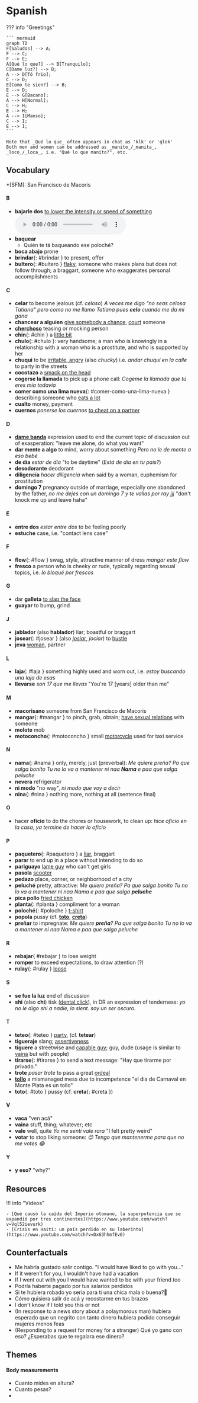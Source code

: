 # Spanish

??? info "Greetings"

    ``` mermaid
    graph TD
    F[Saludos] --> A;
    F --> C;
    F --> E;
    A[Qué lo que?] --> B[Tranquilo];
    C[Dame luz?] --> B;
    A --> D[Tó frio];
    C --> D;
    E[Como te sien?] --> B;
    E --> D;
    E --> G[Bacano];
    A --> H[Normal];
    C --> H;
    E --> H;
    A --> I[Manso];
    C --> I;
    E --> I;
    ```

    Note that _Qué lo que_ often appears in chat as 'klk' or 'qlok'
    Both men and women can be addressed as _manito_/_manita_, _loco_/_loca_, i.e. "Qué lo que manito?", etc.

## Vocabulary

*[SFM]: San Francisco de Macoris

#### B

- **bajarle dos** [to lower the intensity or speed of something](https://es.wiktionary.org/wiki/bajarle_dos) <audio controls="controls"><source type="audio/mp3" src="capricornio/truchitas-14.mp3"></source></audio>
- **baquear**
    - Quién te tá baqueando ese poloché?
- **boca abajo** prone
- **brindar**{: #brindar } to present, offer
- **bultero**{: #bultero } [flaky](https://casadecampoliving.com/dominican-english-dictionary/), someone who makes plans but does not follow through; a braggart, someone who exaggerates personal accomplishments

#### C

- **celar** to become jealous (cf. _celoso_) _A veces me digo "no seas celosa Tatiana" pero como no me llamo Tatiana pues **celo** cuando me da mi gana_
- **chancear a alguien** [give somebody a chance](https://www.spanishdict.com/translate/chancear), [court](https://diccionariolibre.com/definicion/chancear) someone
- [**cherchoso**](https://www.asale.org/damer/cherchoso) teasing or mocking person
- **chin**{: #chin } a [little bit](https://diccionariolibre.com/definicion/Chin)
- **chulo**{: #chulo }: very handsome; a man who is knowingly in a relationship with a woman who is a prostitute, and who is supported by her
- **chuqui** to be [irritable, angry](https://wikidominicana.com/chucky/) (also _chucky_) i.e. _andar chuquí en la calle_ to party in the streets
- **cocotazo** a [smack on the head](https://diccionariolibre.com/definicion/cocotazo)
- **cogerse la llamada** to pick up a phone call: _Cogeme la llamada que tú eres mía todavía_
- **comer como una lima nueva**{: #comer-como-una-lima-nueva } describing someone who [eats a lot](https://12y2.com/2013/comer-mas-que-una-lima-nueva/)
- **cualto** money, payment
- **cuernos** _ponerse los cuernos_ [to cheat on a partner](https://spanish.stackexchange.com/questions/17904/why-in-spanish-putting-horns-means-to-cheat-your-partner) 


#### D

- [**dame banda**](https://casadecampoliving.com/dominican-english-dictionary-dar-banda/) expression used to end the current topic of discussion out of exasperation: "leave me alone, do what you want"
- **dar mente a algo** to mind, worry about something _Pero no le de mente a eso bebé_
- **de día** _estar de día_ "to be daytime" (_Está de día en tu país?_)
- **desodorante** deodorant
- **diligencia** _hacer diligencia_ when said by a woman, euphemism for prostitution
- **domingo 7** pregnancy outside of marriage, especially one abandoned by the father, _no me dejes con un domingo 7 y te vallas por ray jjj_ "don't knock me up and leave haha"

#### E

- **entre dos** _estar entre dos_ to be feeling poorly
- **estuche** case, i.e. "contact lens case"

#### F

- **flow**{: #flow } swag, style, attractive manner of dress _mangar este flow_
- **fresco** a person who is cheeky or rude, typically regarding sexual topics, i.e. _lo bloqué por frescos_

#### G

- dar **galleta** [to slap the face](https://www.urbandictionary.com/define.php?term=galleta)
- **guayar** to bump, grind

#### J

- **jablador** (also **hablador**) liar; boastful or braggart
- **josear**{: #josear } (also [_josiar_](https://diccionariolibre.com/definicion/Josiar), _jociar_)  to [hustle](https://www.wordsense.eu/josear/#Spanish)
- **jeva** [woman](https://diccionariolibre.com/definicion/jeva), partner

#### L

- **laja**{: #laja } something highly used and worn out, i.e. _estoy buscando una laja de esas_
- **llevarse** _son 17 que me llevas_ "You're 17 [years] older than me"

#### M

- **macorisano** someone from San Francisco de Macoris
- **mangar**{: #mangar } to pinch, grab, obtain; [have sexual relations](https://diccionariolibre.com/definicion/mangar) with someone
- **molote** mob
- **motoconcho**{: #motoconcho } small [motorcycle](https://www.urbandictionary.com/define.php?term=motoconcho) used for taxi service

#### N

- **nama**{: #nama } only, merely, just (preverbal): _Me quiere preña? Pa que salga bonito Tu no lo va a mantener ni naa **Nama** e paa que salga peluche_
- **nevera** refrigerator
- **ni modo** "no way", _ni modo que voy a decir_
- **nina**{: #nina } nothing more, nothing at all (sentence final)

#### O

- hacer **oficio** to do the chores or housework, to clean up: _hice oficio en la casa_, _ya termine de hacer lo oficio_

#### P

- **paquetero**{: #paquetero } a [liar](https://www.asale.org/damer/paquetero), braggart
- **parar** to end up in a place without intending to do so
- **pariguayo** [lame guy](https://diccionariolibre.com/definicion/Pariguayo) who can't get girls
- **pasola** [scooter](https://diccionariolibre.com/definicion/pasola)
- **pedazo** place, corner, or neighborhood of a city
- **peluché** pretty, attractive: _Me quiere preña? Pa que salga bonito Tu no lo va a mantener ni naa Nama e paa que salga **peluche**_
- **pica pollo** [fried chicken](https://diccionariolibre.com/definicion/pica-pollo)
- **planta**{: #planta } compliment for a woman
- **poloché**{: #poloche } [t-shirt](https://en.bab.la/dictionary/spanish-english/poloch%C3%A9)
- **popola** pussy (cf. [**toto**](#toto), [**creta**](#creta))
- **preñar** to impregnate: _Me quiere **preña**? Pa que salga bonito Tu no lo va a mantener ni naa Nama e paa que salga peluche_

#### R

- **rebajar**{ #rebajar } to lose weight
- **romper** to exceed expectations, to draw attention (?)
- **rulay**{: #rulay } [loose](https://www.urbandictionary.com/define.php?term=Rulay)

#### S

- **se fue la luz** end of discussion
- **shi** (also **chi**) tisk ([dental click](https://en.wikipedia.org/wiki/Dental_click)), in DR an expression of tenderness: _yo no le digo shi a nadie, lo sient. soy un ser oscuro._

#### T

- **teteo**{: #teteo } [party](https://diccionariolibre.com/definicion/teteo), (cf. **tetear**)
- **tigueraje** slang; [assertiveness](https://diccionariolibre.com/definicion/tigueraje)
- **tiguere** a streetwise and [capable guy](https://diccionariolibre.com/definicion/tiguere); guy, dude (usage is similar to [vaina](#vaina) but with people)
- **tirarse**{: #tirarse } to send a text message: "Hay que tirarme por privado."
- **trote** _pasar trote_ to pass a great [ordeal](https://diccionariolibre.com/definicion/trote)
- [**tollo**](https://diccionariolibre.com/definicion/tollo) a mismanaged mess due to incompetence "el dia de Carnaval en Monte Plata es un tollo"
- **toto**{: #toto } pussy (cf. **creta**{: #creta })

#### V

- **vaca** "ven acá"
- **vaina** stuff, thing; whatever; etc
- **vale** well, quite _Yo me sentí vale rara_ "I felt pretty weird"
- **votar** to stop liking someone: *😌 Tengo que mantenerme para que no me votes 😂*

#### Y

- **y eso?** "why?"

## Resources

!!! info "Videos"

    - [Qué causó la caída del Imperio otomano, la superpotencia que se expandió por tres continentes](https://www.youtube.com/watch?v=Vql52ievurk)
    - [Crisis en Haití: un país perdido en su laberinto](https://www.youtube.com/watch?v=Dx63hhmfEv0)

## Counterfactuals

- Me habría gustado salir contigo. "I would have liked to go with you..."
- If it weren't for you, I wouldn't have had a vacation
- If I went out with you I would have wanted to be with your friend too
- Podría haberte pagado por tus salarios perdidos
- Si te hubiera robado yo sería para ti una chica mala o buena?🤔
- Cómo quisiera salir de acá y recostarme en tus brazos
- I don't know if I told you this or not
- (In response to a news story about a polaymorous man) hubiera esperado que un negrito con tanto dinero hubiera podido conseguir mujeres menos feas
- (Responding to a request for money for a stranger) Qué yo gano con eso? ¿Esperabas que te regalara ese dinero?

## Themes

#### Body measurements

- Cuanto mides en altura?
- Cuanto pesas?
- 